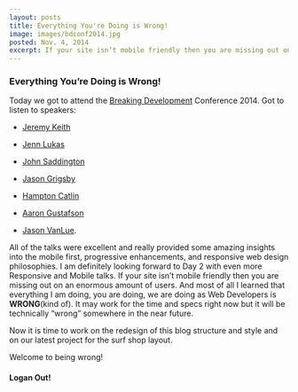 ```yaml
---
layout: posts
title: Everything You're Doing is Wrong!
image: images/bdconf2014.jpg
posted: Nov. 4, 2014
excerpt: If your site isn’t mobile friendly then you are missing out on an enormous amount of users. And most of all I learned that everything I am doing, you are doing, we are doing as Web Developers is WRONG
---
```


### Everything You’re Doing is Wrong!
Today we got to attend the [Breaking Development](https://bdconf.com/) Conference 2014.
Got to listen to speakers:

  * [Jeremy Keith](https://adactio.com/)

  * [Jenn Lukas](http://jennlukas.com/)

  * [John Saddington](http://john.do/)

  * [Jason Grigsby](https://twitter.com/grigs)

  * [Hampton Catlin](http://www.hamptoncatlin.com/)

  * [Aaron Gustafson](http://aaron-gustafson.com/)

  * [Jason VanLue](http://jasonvanlue.com/).



All of the talks were excellent and really provided some amazing insights into
the mobile first, progressive enhancements, and responsive web design philosophies.
I am definitely looking forward to Day 2 with even more Responsive and Mobile talks.
If your site isn’t mobile friendly then you are missing out on an enormous amount
of users. And most of all I learned that everything I am doing, you are doing, we
are doing as Web Developers is __WRONG__(kind of). It may work for the time and specs
right now but it will be technically “wrong” somewhere in the near future.

Now it is time to work on the redesign of this blog structure and style and on
our latest project for the surf shop layout.


Welcome to being wrong!

#### Logan Out!
